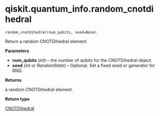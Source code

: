 # qiskit.quantum\_info.random\_cnotdihedral



`random_cnotdihedral(num_qubits, seed=None)`

Return a random CNOTDihedral element.

**Parameters**

*   **num\_qubits** (*int*) – the number of qubits for the CNOTDihedral object.
*   **seed** (*int or RandomState*) – Optional. Set a fixed seed or generator for RNG.

**Returns**

a random CNOTDihedral element.

**Return type**

[CNOTDihedral](qiskit.ignis.verification.CNOTDihedral#qiskit.ignis.verification.CNOTDihedral "qiskit.ignis.verification.CNOTDihedral")
